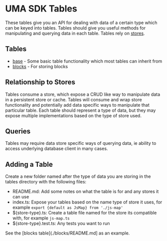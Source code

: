 # UMA SDK Tables

These tables give you an API for dealing with data of a certain type which can be keyed into tables. Tables should
give you useful methods for manipulating and querying data in each table. Tables rely on [stores](../stores/README.md).

## Tables

- [base](./base/README.md) - Some basic table functionality which most tables can inherit from
- [blocks](./blocks/README.md) - For storing blocks

## Relationship to Stores

Tables consume a store, which expose a CRUD like way to manipulate data in a persistent store or cache. Tables will consume
and wrap store functionality and potentially add data specific ways to manipulate that particular table. Each table should
represent a type of data, but they may expose multiple implementations based on the type of store used.

## Queries

Tables may require data store specific ways of querying data, ie ability to access underlying database client in many cases.

## Adding a Table

Create a new folder named after the type of data you are storing in the tables directory with the following files:

- README.md: Add some notes on what the table is for and any stores it can use
- index.ts: Expose your tables based on the name type of store it uses, for example `export {default as JsMap} from './js-map'`
- ${store-type}.ts: Create a table file named for the store its compatible with, for example `js-map.ts`
- ${store-type}.test.ts: Any tests you want to run

See the [blocks table](./blocks/README.md] as an example.
